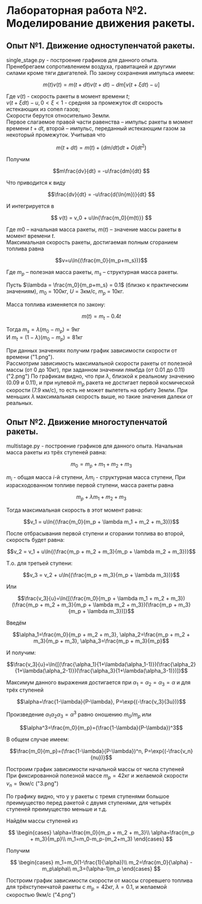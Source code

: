 Лабораторная работа №2. Моделирование движения ракеты.
=============================
Опыт №1. Движение одноступенчатой ракеты.
---------------------------------------------------------------
single_stage.py - построение графиков для данного опыта.
Пренебрегаем сопротивлением воздуха, гравитацией и другими силами кроме тяги двигателей.
По закону сохранения импульса имеем:  

$$m(t)v(t) = m(t+dt)v(t+dt) - dm[v(t+\xi dt)-u]$$  

Где $v(t)$ - скорость ракеты в момент времени $t$;  
$v(t+\xi dt)-u, 0< \xi < 1$ - средняя за промежуток $dt$ скорость истекающих из сопел газов;  
Скорости берутся относительно Земли.  
Первое слагаемое правой части равенства – импульс ракеты в момент времени $t + dt$, второй – импульс, переданный истекающим газом за некоторый промежуток.
Учитывая что 

$$ m(t+dt) = m(t)+(dm/dt)dt + O(dt^2) $$

Получим 

$$m\frac{dv}{dt} = -u\frac{dm}{dt} $$

Что приводится к виду

$$\frac{dv}{dt} = -u\frac{d(\ln{m})}{dt} $$

И интегрируется в 

$$ v(t) = v_0 + u\ln{\frac{m_0}{m(t)}} $$

Где $m0$ – начальная масса ракеты, $m(t)$ – значение массы ракеты в момент времени $t$.  
Максимальная скорость ракеты, достигаемая полным сгоранием топлива равна

$$v=u\ln{(\frac{m_0}{m_p+m_s})}$$

Где $m_p$ – полезная масса ракеты, $m_s$ – структурная масса ракеты.  

Пусть $\lambda = \frac{m_0}{m_p+m_s} = 0.1$ (близко к практическим значениям), $m_0$ = 100кг,  $U$ = 3км/с,  $m_p$ = 10кг.

Масса топлива изменяется по закону:

$$m(t)=m_t-0.4t$$

Тогда $m_s=\lambda (m_0-m_p) = 9$кг  
И $m_t=(1 - \lambda)(m_0-m_p) = 81$кг

При данных значениях получим график зависимости скорости от времени ("1.png").  
Рассмотрим зависимость максимальной скорости ракеты от полезной массы (от 0 до 10кг), при заданном значении лямбда (от 0.01 до 0.11) ("2.png")
По графикам видно, что при $\lambda$, близкой к реальному значению (0.09 и 0.11), и при нулевой $m_p$ ракета не достигает первой космической скорости (7.9 км/с), то есть не может вылететь на орбиту Земли. При меньших $\lambda$ максимальная скорость выше, но такие значения далеки от реальных.  

Опыт №2. Движение многоступенчатой ракеты.
------------------------------------------
multistage.py - построение графиков для данного опыта. 
Начальная масса ракеты из трёх ступеней равна:

$$m_0 = m_p+m_1+m_2+m_3$$

$m_i$ - общая масса $i$-й ступени, $\lambda m_i$ - структурная масса ступени, При израсходованном топливе первой ступени, масса ракеты равна

$$m_p + \lambda m_1 + m_2 + m_3$$

Тогда максимальная скорость в этот момент равна:

$$v_1 = u\ln{(\frac{m_0}{m_p + \lambda m_1 + m_2 + m_3})}$$

После отбрасывания первой ступени и сгорании топлива во второй, скорость будет равна:

$$v_2 = v_1 + u\ln{(\frac{m_p + m_2 + m_3}{m_p + \lambda m_2 + m_3})}$$

Т.о. для третьей ступени:

$$v_3 = v_2 + u\ln{(\frac{m_p + m_3}{m_p + \lambda m_3})}$$

Или

$$\frac{v_3}{u}=\ln{[(\frac{m_0}{m_p + \lambda m_1 + m_2 + m_3})(\frac{m_p + m_2 + m_3}{m_p + \lambda m_2 + m_3})(\frac{m_p + m_3}{m_p + \lambda m_3})]}$$

Введём 

$$\alpha_1=\frac{m_0}{m_p + m_2 + m_3}, \alpha_2=\frac{m_p + m_2 + m_3}{m_p + m_3}, \alpha_3=\frac{m_p + m_3}{m_p}$$

И получим:

$$\frac{v_3}{u}=\ln{[(\frac{\alpha_1}{1+\lambda(\alpha_1-1)})(\frac{\alpha_2}{1+\lambda(\alpha_2-1)})(\frac{\alpha_3}{1+\lambda(\alpha_3-1)})]}$$

Максимум данного выражения достигается при $\alpha_1=\alpha_2=\alpha_3=\alpha$ и для трёх ступеней

$$\alpha=\frac{1-\lambda}{P-\lambda}, P=\exp{(-\frac{v_3}{3u})}$$

Произведение $\alpha_1\alpha_2\alpha_3=\alpha^3$ равно оношению $m_0/m_p$ или

$$\alpha^3=\frac{m_0}{m_p}=(\frac{1-\lambda}{P-\lambda})^3$$

В общем случае имеем:

$$\frac{m_0}{m_p}=(\frac{1-\lambda}{P-\lambda})^n, P=\exp{(-\frac{v_n}{nu})}$$

Построим график зависимости начальной массы от числа ступеней  
При фиксированной полезной массе $m_p=42$кг и желаемой скорости $v_n=9$км/с ("3.png")

По графику видно, что у у ракеты с тремя ступенями большое преимущество перед ракетой с двумя ступенями, для четырёх ступеней преимущество меньше и т.д.

Найдём массы ступеней из

$$
\begin{cases}
\alpha=\frac{m_0}{m_p + m_2 + m_3}\\
\alpha=\frac{m_p + m_3}{m_p}\\
m_1=m_0-m_p-(m_2+m_3)
\end{cases}
$$

Получим

$$
\begin{cases}
m_1=m_0(1-\frac{1}{\alpha})\\
m_2=\frac{m_0}{\alpha} - m_p\alpha\\
m_3=(\alpha-1)m_p
\end{cases}
$$

Построим график зависимости скорости от массы сгоревшего топлива для трёхступенчатой ракеты с $m_p=42$кг, $\lambda=0.1$, и желаемой скоростью 9км/с ("4.png")